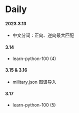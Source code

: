 # Daily
#### 2023.3.13 
- 中文分词：正向、逆向最大匹配

#### 3.14
- learn-python-100 (4)

#### 3.15 & 3.16 
- military.json 图谱导入

#### 3.17 
- learn-python-100 (5)
